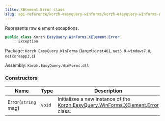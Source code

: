 ```yaml
---
title: XElement.Error class
slug: api-reference/korzh-easyquery-winforms/korzh-easyquery-winforms-namespace/xelement-error-class
---
```

Represents row element exceptions.
```csharp
public class Korzh.EasyQuery.WinForms.XElement.Error
    : Exception

```
Package: `Korzh.EasyQuery.WinForms` (targets: `net461`, `net5.0-windows7.0`, `netcoreapp3.1`)

Assembly: `Korzh.EasyQuery.WinForms.dll`

### Constructors

| Name | Type | Description | 
| --- | --- | --- | 
| Error(`string` msg) | `void` | Initializes a new instance of the [Korzh.EasyQuery.WinForms.XElement.Error](api-reference/korzh-easyquery-winforms/korzh-easyquery-winforms-namespace/xelement-class) class. |